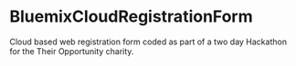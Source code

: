 # BluemixCloudRegistrationForm
Cloud based web registration form coded as part of a two day Hackathon for the Their Opportunity charity.
